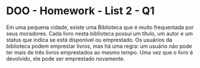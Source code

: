 # DOO - Homework - List 2 - Q1

Em uma pequena cidade, existe uma Biblioteca que é muito frequentada por seus moradores. Cada livro nesta biblioteca possui um título, um autor e um status que indica se está disponível ou emprestado. Os usuários da biblioteca podem emprestar livros, mas há uma regra: um usuário não pode ter mais de três livros emprestados ao mesmo tempo. Uma vez que o livro é devolvido, ele pode ser emprestado novamente.